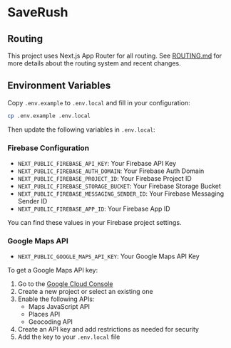 # SaveRush

## Routing

This project uses Next.js App Router for all routing. See [ROUTING.md](./ROUTING.md) for more details about the routing system and recent changes.

## Environment Variables

Copy `.env.example` to `.env.local` and fill in your configuration:

```bash
cp .env.example .env.local
```

Then update the following variables in `.env.local`:

### Firebase Configuration

- `NEXT_PUBLIC_FIREBASE_API_KEY`: Your Firebase API Key
- `NEXT_PUBLIC_FIREBASE_AUTH_DOMAIN`: Your Firebase Auth Domain
- `NEXT_PUBLIC_FIREBASE_PROJECT_ID`: Your Firebase Project ID
- `NEXT_PUBLIC_FIREBASE_STORAGE_BUCKET`: Your Firebase Storage Bucket
- `NEXT_PUBLIC_FIREBASE_MESSAGING_SENDER_ID`: Your Firebase Messaging Sender ID
- `NEXT_PUBLIC_FIREBASE_APP_ID`: Your Firebase App ID

You can find these values in your Firebase project settings.

### Google Maps API

- `NEXT_PUBLIC_GOOGLE_MAPS_API_KEY`: Your Google Maps API Key

To get a Google Maps API key:

1. Go to the [Google Cloud Console](https://console.cloud.google.com/)
2. Create a new project or select an existing one
3. Enable the following APIs:
   - Maps JavaScript API
   - Places API
   - Geocoding API
4. Create an API key and add restrictions as needed for security
5. Add the key to your `.env.local` file

